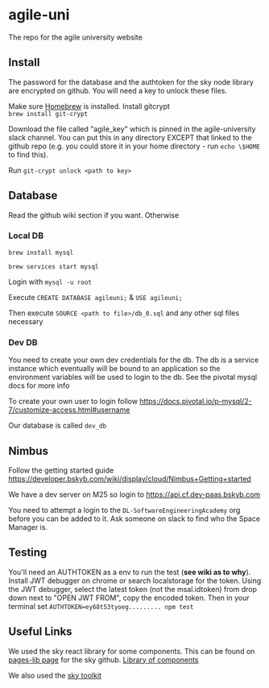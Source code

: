 # agile-uni

The repo for the agile university website

## Install

The password for the database and the authtoken for the sky node library are encrypted on github. You will need a key to unlock these files. 

Make sure [Homebrew](https://brew.sh/) is installed. Install gitcrypt  
`brew install git-crypt`

 Download the file called "agile_key" which is pinned in the agile-university slack channel. You can put this in any directory EXCEPT that linked to the github repo (e.g. you could store it in your home directory - run `echo \$HOME` to find this).  

 Run `git-crypt unlock <path to key>`
 

 ## Database

 Read the github wiki section if you want. Otherwise 

 ### Local DB

 `brew install mysql`

 `brew services start mysql`

 Login with `mysql -u root`

 Execute `CREATE DATABASE agileuni;` & `USE agileuni;`

 Then execute `SOURCE <path to file>/db_0.sql` and any other sql files necessary
 
 ### Dev DB
 
 You need to create your own dev credentials for the db. The db is a service instance which eventually will be bound to an application so the environment variables will be used to login to the db. See the pivotal mysql docs for more info
 
 To create your own user to login follow https://docs.pivotal.io/p-mysql/2-7/customize-access.html#username
 
 Our database is called `dev_db`

## Nimbus

Follow the getting started guide https://developer.bskyb.com/wiki/display/cloud/Nimbus+Getting+started

We have a dev server on M25 so login to https://api.cf.dev-paas.bskyb.com 

You need to attempt a login to the `DL-SoftwareEngineeringAcademy` org before you can be added to it. Ask someone on slack to find who the Space Manager is.

## Testing

You'll need an AUTHTOKEN as a env to run the test (**see wiki as to why**). Install JWT debugger on chrome or search localstorage for the token. Using the JWT debugger, select the latest token (not the msal.idtoken) from drop down next to "OPEN JWT FROM", copy the encoded token. Then in your terminal set `AUTHTOKEN=ey68t53tyoeg......... npm test` 

## Useful Links

We used the sky react library for some components. This can be found on [pages-lib page](https://github.com/sky-uk/pages-lib) for the sky github. [Library of components](https://pages-lib.cf.dev-paas.bskyb.com/storybook/?path=/story/*)

We also used the [sky toolkit](https://www.sky.com/toolkit)
